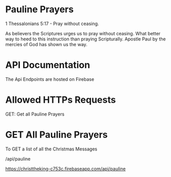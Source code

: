 # Pauline Prayers
1 Thessalonians 5:17 - Pray without ceasing.

As believers the Scriptures urges us to pray without ceasing. What better way to heed to this instruction than praying Scripturally. Apostle Paul by the mercies of God has shown us the way.

# API Documentation
The Api Endpoints are hosted on Firebase

# Allowed HTTPs Requests
GET: Get all Pauline Prayers

# GET All Pauline Prayers
To GET a list of all the Christmas Messages

/api/pauline

https://christtheking-c753c.firebaseapp.com/api/pauline


